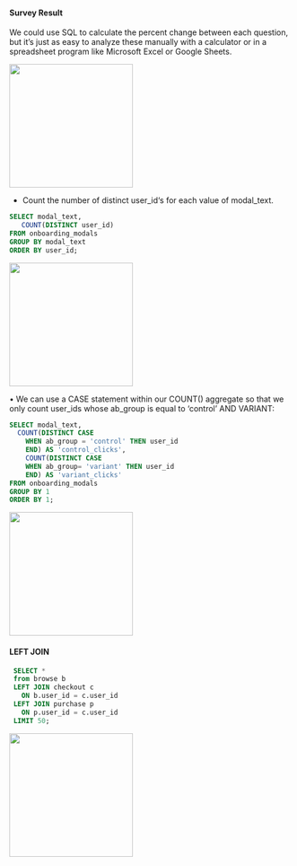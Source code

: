 #### Survey Result
We could use SQL to calculate the percent change between each question, but it’s just as easy to analyze these manually with a calculator or in a spreadsheet program like Microsoft Excel or Google Sheets.

<img src="https://github.com/user-attachments/assets/da97a487-b893-4bfa-bcd0-31c874a579da" width=220 />

* Count the number of distinct user_id‘s for each value of modal_text. 
  
```sql
SELECT modal_text, 
   COUNT(DISTINCT user_id)
FROM onboarding_modals
GROUP BY modal_text
ORDER BY user_id;
```
<img src="https://github.com/user-attachments/assets/0d1694a4-8e1c-4f78-875d-dccebd6a3252" width=220 />

• We can use a CASE statement within our COUNT() aggregate so that we only count user_ids whose ab_group is equal to ‘control’ AND VARIANT:

```sql
SELECT modal_text,
  COUNT(DISTINCT CASE
    WHEN ab_group = 'control' THEN user_id
    END) AS 'control_clicks',
    COUNT(DISTINCT CASE
    WHEN ab_group= 'variant' THEN user_id
    END) AS 'variant_clicks'
FROM onboarding_modals
GROUP BY 1
ORDER BY 1;
```
<img src='https://github.com/user-attachments/assets/752fe327-0606-4c58-a27e-7989e9f5a232' width=220>

#### LEFT JOIN

```sql
 SELECT * 
 from browse b 
 LEFT JOIN checkout c 
   ON b.user_id = c.user_id
 LEFT JOIN purchase p
   ON p.user_id = c.user_id
 LIMIT 50;
```
<img src="https://github.com/user-attachments/assets/73609144-a1a6-4bc1-a770-c6bfcb378f59" width=220 />
 

